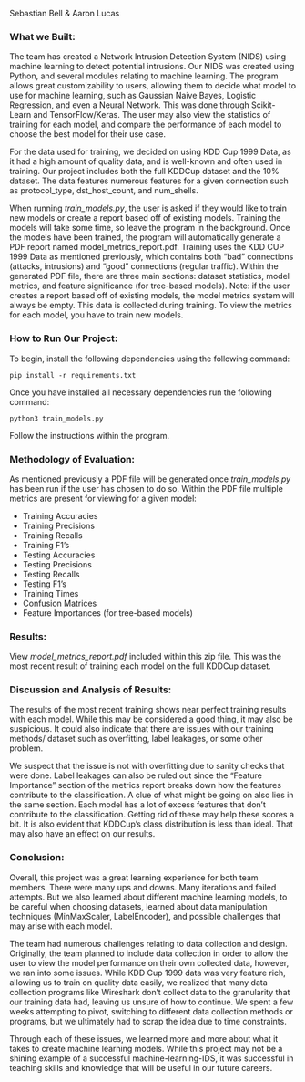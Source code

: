 Sebastian Bell & Aaron Lucas
### What we Built:
  The team has created a Network Intrusion Detection System (NIDS) using machine learning to detect potential intrusions. Our NIDS was created using Python, and several modules relating to machine learning. The program allows great customizability to users, allowing them to decide what model to use for machine learning, such as Gaussian Naive Bayes, Logistic Regression, and even a Neural Network. This was done through Scikit-Learn and TensorFlow/Keras. The user may also view the statistics of training for each model, and compare the performance of each model to choose the best model for their use case.

  For the data used for training, we decided on using KDD Cup 1999 Data, as it had a high amount of quality data, and is well-known and often used in training. Our project includes both the full KDDCup dataset and the 10% dataset. The data features numerous features for a given connection such as protocol_type, dst_host_count, and num_shells.

  When running _train_models.py_, the user is asked if they would like to train new models or create a report based off of existing models. Training the models will take some time, so leave the program in the background. Once the models have been trained, the program will automatically generate a PDF report named model_metrics_report.pdf. Training uses the KDD CUP 1999 Data as mentioned previously, which contains both “bad” connections (attacks, intrusions) and “good” connections (regular traffic). Within the generated PDF file, there are three main sections: dataset statistics, model metrics, and feature significance (for tree-based models). Note: if the user creates a report based off of existing models, the model metrics system will always be empty. This data is collected during training. To view the metrics for each model, you have to train new models.

### How to Run Our Project:
To begin, install the following dependencies using the following command:

`pip install -r requirements.txt`

Once you have installed all necessary dependencies run the following command:

`python3 train_models.py`

Follow the instructions within the program.

### Methodology of Evaluation:
  As mentioned previously a PDF file will be generated once _train_models.py_ has been run if the user has chosen to do so. Within the PDF file multiple metrics are present for viewing for a given model:
- Training Accuracies
- Training Precisions
- Training Recalls
- Training F1’s
- Testing Accuracies
- Testing Precisions 
- Testing Recalls
- Testing F1’s
- Training Times
- Confusion Matrices
- Feature Importances (for tree-based models)
  
### Results:
View _model_metrics_report.pdf_ included within this zip file.
This was the most recent result of training each model on the full KDDCup dataset.

### Discussion and Analysis of Results:
  The results of the most recent training shows near perfect training results with each model. While this may be considered a good thing, it may also be suspicious. It could also indicate that there are issues with our training methods/ dataset such as overfitting, label leakages, or some other problem.

  We suspect that the issue is not with overfitting due to sanity checks that were done. Label leakages can also be ruled out since the “Feature Importance” section of the metrics report breaks down how the features contribute to the classification. A clue of what might be going on also lies in the same section. Each model has a lot of excess features that don’t contribute to the classification. Getting rid of these may help these scores a bit. It is also evident that KDDCup’s class distribution is less than ideal. That may also have an effect on our results.

### Conclusion:
  Overall, this project was a great learning experience for both team members. There were many ups and downs. Many iterations and failed attempts. But we also learned about different machine learning models, to be careful when choosing datasets, learned about data manipulation techniques (MinMaxScaler, LabelEncoder), and possible challenges that may arise with each model.

  The team had numerous challenges relating to data collection and design. Originally, the team planned to include data collection in order to allow the user to view the model performance on their own collected data, however, we ran into some issues. While KDD Cup 1999 data was very feature rich, allowing us to train on quality data easily, we realized that many data collection programs like Wireshark don’t collect data to the granularity that our training data had, leaving us unsure of how to continue. We spent a few weeks attempting to pivot, switching to different data collection methods or programs, but we ultimately had to scrap the idea due to time constraints.

  Through each of these issues, we learned more and more about what it takes to create machine learning models. While this project may not be a shining example of a successful machine-learning-IDS, it was successful in teaching skills and knowledge that will be useful in our future careers.

